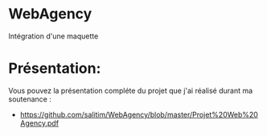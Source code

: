 # WebAgency
Intégration d'une maquette

# Présentation:
Vous pouvez la présentation compléte du projet que j'ai réalisé durant ma soutenance :
- https://github.com/salitim/WebAgency/blob/master/Projet%20Web%20Agency.pdf
